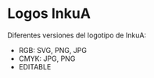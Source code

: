 # Logos InkuA

Diferentes versiones del logotipo de InkuA:

- RGB: SVG, PNG, JPG
- CMYK: JPG, PNG
- EDITABLE
